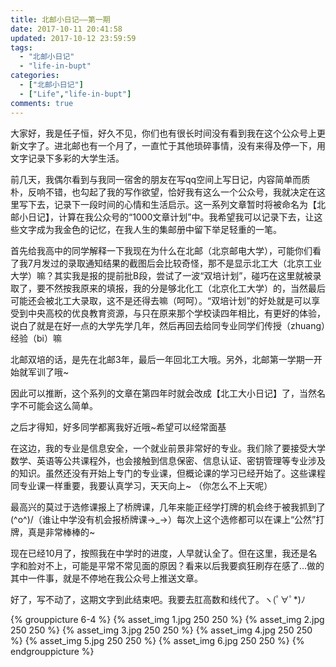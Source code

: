 ```yaml
---
title: 北邮小日记——第一期 
date: 2017-10-11 20:41:58 
updated: 2017-10-12 23:59:59 
tags:
  - "北邮小日记"
  - "life-in-bupt"
categories:
  - ["北邮小日记"]
  - ["Life","life-in-bupt"]
comments: true
---
```


大家好，我是任子恒，好久不见，你们也有很长时间没有看到我在这个公众号上更新文字了。进北邮也有一个月了，一直忙于其他琐碎事情，没有来得及停一下，用文字记录下多彩的大学生活。
<!--more-->
前几天，我偶尔看到与我同一宿舍的朋友在写qq空间上写日记，内容简单而质朴，反响不错，也勾起了我的写作欲望，恰好我有这么一个公众号，我就决定在这里写下去，记录下一段时间的心情和生活启示。这一系列文章暂时将被命名为【北邮小日记】，计算在我公众号的“1000文章计划”中。我希望我可以记录下去，让这些文字成为我金色的记忆，在我人生的集邮册中留下举足轻重的一笔。

首先给我高中的同学解释一下我现在为什么在北邮（北京邮电大学），可能你们看了我7月发过的录取通知结果的截图后会比较奇怪，那不是显示北工大（北京工业大学）嘛？其实我是报的提前批B段，尝试了一波“双培计划”，碰巧在这里就被录取了，要不然按我原来的填报，我的分是够北化工（北京化工大学）的，当然最后可能还会被北工大录取，这不是还得去嘛（呵呵）。“双培计划”的好处就是可以享受到中央高校的优良教育资源，与只在原来那个学校读四年相比，有更好的体验，说白了就是在好一点的大学先学几年，然后再回去给同专业同学们传授（zhuang）经验（bi）嘛

北邮双培的话，是先在北邮3年，最后一年回北工大哦。另外，北邮第一学期一开始就军训了哦~

因此可以推断，这个系列的文章在第四年时就会改成【北工大小日记】了，当然名字不可能会这么简单。

之后才得知，好多同学都离我好近哦~希望可以经常面基

在这边，我的专业是信息安全，一个就业前景非常好的专业。我们除了要接受大学数学、英语等公共课程外，也会接触到信息保密、信息认证、密钥管理等专业涉及的知识。虽然还没有开始上专门的专业课，但概论课的学习已经开始了。这些课程同专业课一样重要，我要认真学习，天天向上~
（你怎么不上天呢）

最高兴的莫过于选修课报上了桥牌课，几年来能正经学打牌的机会终于被我抓到了\(^o^)/（谁让中学没有机会报桥牌课→_→）每次上这个选修都可以在课上“公然”打牌，真是非常棒棒的~

现在已经10月了，按照我在中学时的进度，人早就认全了。但在这里，我还是名字和脸对不上，可能是平常不常见面的原因？看来以后我要疯狂刷存在感了…做的其中一件事，就是不停地在我公众号上推送文章。

好了，写不动了，这期文字到此结束吧。我要去肛高数和线代了。ヽ(ﾟ∀ﾟ*)ﾉ

{% grouppicture 6-4 %}
{% asset_img 1.jpg 250 250 %}
{% asset_img 2.jpg 250 250 %}
{% asset_img 3.jpg 250 250 %}
{% asset_img 4.jpg 250 250 %}
{% asset_img 5.jpg 250 250 %}
{% asset_img 6.jpg 250 250 %}
{% endgrouppicture %}
